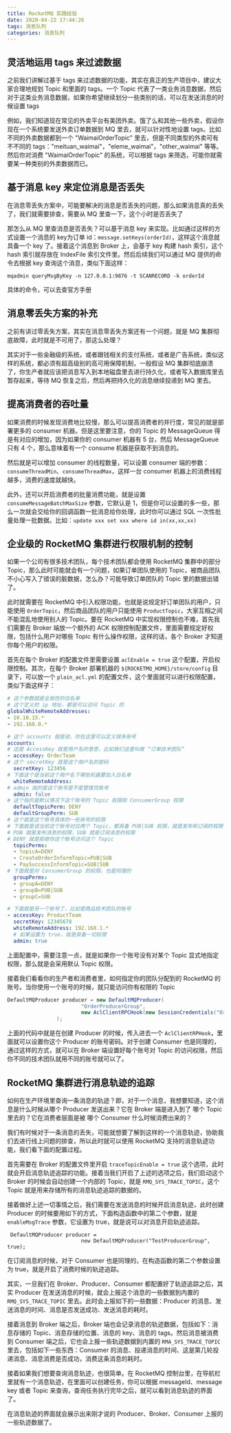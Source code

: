 ```yaml
---
title: RocketMQ 实践经验
date: 2020-04-22 17:44:26
tags: 消息队列
categories: 消息队列
---
```


## 灵活地运用 tags 来过滤数据

之前我们讲解过基于 tags 来过滤数据的功能，其实在真正的生产项目中，建议大家合理地规划 Topic 和里面的 tags。一个 Topic 代表了一类业务消息数据，然后对于这类业务消息数据，如果你希望继续划分一些类别的话，可以在发送消息的时候设置 tags



例如，我们知道现在常见的外卖平台有美团外卖。饿了么和其他一些外卖，假设你现在一个系统要发送外卖订单数据到 MQ 里去，就可以针对性地设置 tags。比如不同的外卖数据都到一个 "WaimaiOrderTopic" 里去，但是不同类型的外卖可有不不同的 tags："meituan_waimai"，"eleme_waimai"，"other_waimai" 等等。然后你对消费 "WaimaiOrderTopic" 的系统，可以根据 tags 来筛选，可能你就需要某一种类别的外卖数据而已。



## 基于消息 key 来定位消息是否丢失

在消息零丢失方案中，可能要解决的消息是否丢失的问题，那么如果消息真的丢失了，我们就需要排查，需要从 MQ 里查一下，这个小时是否丢失了



那怎么从 MQ 里查消息是否丢失？可以基于消息 key 来实现。比如通过这样的方式设置一个消息的 key为订单 id：`message.setKeys(orderId)`，这样这个消息就具备一个 key 了。接着这个消息到 Broker 上，会基于 key 构建 hash 索引，这个 hash 索引就存放在 IndexFile 索引文件里。然后后续我们可以通过 MQ 提供的命令去根据 key 查询这个消息，类似下面这样：

```
mqadmin queryMsgByKey -n 127.0.0.1:9876 -t SCANRECORD -k orderId
```



具体的命令，可以去查官方手册



## 消息零丢失方案的补充

之前有讲过零丢失方案，其实在消息零丢失方案还有一个问题，就是 MQ 集群彻底故障，此时就是不可用了，那这么处理？



其实对于一些金融级的系统，或者跟钱相关的支付系统，或者是广告系统，类似这样的系统，都必须有超高级别的高可用保障机制，一般假设 MQ 集群彻底崩溃了，你生产者就应该把消息写入到本地磁盘里去进行持久化，或者写入数据库里去暂存起来，等待 MQ 恢复之后，然后再把持久化的消息继续投递到 MQ 里去。



## 提高消费者的吞吐量

如果消费的时候发现消费地比较慢，那么可以提高消费者的并行度，常见的就是部署更多的 consumer 机器。但是这里要注意，你的 Topic 的 MessageQueue 得是有对应的增加，因为如果你的 consumer 机器有 5 台，然后 MessageQueue 只有 4 个，那么意味着有一个 consume 机器是获取不到消息的。



然后就是可以增加 consumer 的线程数量，可以设置 consumer 端的参数：`consumeThreadMin`、`consumeThreadMax`，这样一台 consumer 机器上的消费线程越多，消费的速度就越快。



此外，还可以开启消费者的批量消费功能，就是设置 `consumeMessageBatchMaxSize` 参数，它默认是 1，但是你可以设置的多一些，那么一次就会交给你的回调函数一批消息给你处理，此时你可以通过 SQL 一次性批量处理一批数据。比如：`update xxx set xxx where id in(xx,xx,xx)`



## 企业级的 RocketMQ 集群进行权限机制的控制

如果一个公司有很多技术团队，每个技术团队都会使用 RocketMQ 集群中的部分 Topic，那么此时可能就会有一个问题，如果订单团队使用的 Topic，被商品团队不小心写入了错误的脏数据，怎么办？可能导致订单团队的 Topic 里的数据出错了。



此时就需要在 RocketMQ 中引入权限功能，也就是说规定好订单团队的用户，只能使用 `OrderTopic`，然后商品团队的用户只能使用 `ProductTopic`，大家互相之间不能混乱地使用别人的 Topic。要在 RocketMQ 中实现权限控制也不难，首先我们需要在 Broker 端放一个额外的 ACK 权限控制配置文件，里面需要规定好权限，包括什么用户对哪些 Topic 有什么操作权限，这样的话，各个 Broker 才知道你每个用户的权限。



首先在每个 Broker 的配置文件里需要设置 `aclEnable = true` 这个配置，开启权限控制。其次，在每个 Broker 部署机器的 `${ROCKETMQ_HOME}/store/config` 目录下，可以放一个 `plain_acl.yml` 的配置文件，这个里面就可以进行权限配置，类似下面这样子：

```yaml
# 这个参数就是全局性的白名单
# 这个定义的 ip 地址，都是可以访问 Topic 的
globalWhiteRemoteAddresses:
- 10.10.15.*
- 192.168.0.*

# 这个 accounts 就是说，你在这里可以定义很多账号
accounts:
# 这是 AccessKey 就是用户名的意思，比如我们这里叫做 “订单技术团队”
- accessKey: OrderTeam
# 这个 secretKey 就是这个用户名的密码
  secretKey: 123456
# 下面这个是当前这个用户名下哪些机器要加入白名单
  whiteRemoteAddress:
# admin 指的是这个账号是不是管理员账号
  admin: false
# 这个指的是默认情况下这个账号的 Topic 权限和 ConsumerGroup 权限
  defaultTopicPerm: DENY
  defaultGroupPerm: SUB
# 这个就是这个账号具体的一些账号的权限
# 下面就是说当前这个账号对应两个 Topic，都具备 PUB|SUB 权限，就是发布和订阅的权限
# PUB 就是发布消息的权限，SUB 就是订阅消息的权限
# DENY 就是拒绝你这个账号访问这个 Topic
  topicPerms:
  - topicA=DENY
  - CreateOrderInformTopic=PUB|SUB
  - PaySuccessInformTopic=SUB|SUB
# 下面就是对 ConsumerGroup 的权限，也是同理的
  groupPerms:
  - groupA=DENY
  - groupB=PUB|SUB
  - groupC=SUB

# 下面就是另一个账号了，比如是商品技术团队的账号
- accessKey: ProductTeam
  secretKey: 12345678
  whiteRemoteAddress: 192.168.1.*
  # 如果设置为 true，就是具备一切权限
  admin: true
```



上面配置中，需要注意一点，就是如果你一个账号没有对某个 Topic 显式地指定权限，那么就是会采用默认 Topic 权限。



接着我们看看你的生产者和消费者里，如何指定你的团队分配到的 RocketMQ 的账号。当你使用一个账号的时候，就只能访问你有权限的 Topic

```java
DefaultMQProducer producer = new DefaultMQProducer(
                        "OrderProducerGroup",
                        new AclClientRPCHook(new SessionCredentials("OrderTeam", "123456"))
                );
```



上面的代码中就是在创建 Producer 的时候，传入进去一个 `AclClientRPHook`，里面就可以设置你这个 Producer 的账号密码。对于创建 Consumer 也是同理的，通过这样的方式，就可以在 Broker 端设置好每个账号对 Topic 的访问权限，然后你不同的技术团队就用不同的账号就可以了。



## RocketMQ 集群进行消息轨迹的追踪

如何在生产环境里查询一条消息的轨迹？即，对于一个消息，我想要知道，这个消息是什么时候从哪个 Producer 发送出来？它在 Broker 端是进入到了 哪个 Topic 里去的？它在消费者层面是被 哪个 Consumer 什么时候消费出来的？



我们有时候对于一条消息的丢失，可能就想要了解到这样的一个消息轨迹，协助我们去进行线上问题的排查，所以此时就可以使用 RocketMQ 支持的消息轨迹功能，我们看下面的配置过程。



首先需要在 Broker 的配置文件里开启 `traceTopicEnable = true` 这个选项，此时就会开启消息轨迹追踪的功能。接着当我们开启了上述的选项之后，我们启动这个 Broker 的时候会自动创建一个内部的 Topic，就是 `RMQ_SYS_TRACE_TOPIC`，这个 Topic 就是用来存储所有的消息轨迹追踪的数据的。



接着做好上述一切事情之后，我们需要在发送消息的时候开启消息轨迹，此时创建 Producer 的时候要用如下的方式，下面构造函数中的第二个参数，就是 `enableMsgTrace` 参数，它设置为 true，就是说可以对消息开启轨迹追踪。

```jade
 DefaultMQProducer producer =
                        new DefaultMQProducer("TestProducerGroup", true);
```



在订阅消息的时候，对于 Consumer 也是同理的，在构造函数的第二个参数设置为 true，就是开启了消费时候的轨迹追踪。



其实，一旦我们在 Broker、Producer、Consumer 都配置好了轨迹追踪之后，其实 Producer 在发送消息的时候，就会上报这个消息的一些数据到内置的 `RMQ_SYS_TRACE_TOPIC` 里去。此时会上报如下的一些数据：Producer 的消息、发送消息的时间、消息是否发送成功、发送消息的耗时。



接着消息到 Broker 端之后，Broker 端也会记录消息的轨迹数据，包括如下：消息存储的 Topic、消息存储的位置、消息的 key、消息的 tags。然后消息被消费到 Consumer 端之后，它也会上报一些轨迹数据到内置的 `RMA_SYS_TRACE_TOPIC` 里去，包括如下一些东西：Consumer 的消息、投递消息的时间、这是第几轮投递消息、消息消费是否成功，消费这条消息的耗时。



接着如果我们想要查询消息轨迹，也很简单。在 RocketMQ 控制台里，在导航栏里就有一个消息轨迹，在里面可以创建任务，你可以根据 messageId、message key 或者 Topic 来查询，查询任务执行完毕之后，就可以看到消息轨迹的界面了。



在消息轨迹的界面就会展示出来刚才说的 Producer、Broker、Consumer 上报的一些轨迹数据了。